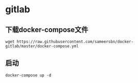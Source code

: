 # gitlab

## 下载docker-compose文件

```shell
wget https://raw.githubusercontent.com/sameersbn/docker-gitlab/master/docker-compose.yml
```

## 启动

```shell
docker-compose up -d
```

